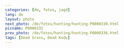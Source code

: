 ```yaml
---
categories: [de, fotos, jagd]
lang: de
layout: photo
next_photo: /de/fotos/hunting/hunting-P0000330.html
picname: P0000332
prev_photo: /de/fotos/hunting/hunting-P0000336.html
tags: [Dead Grass, Dead Kudu]
---
```

